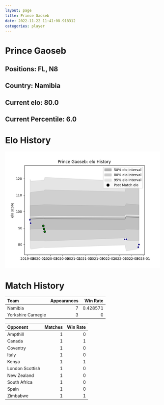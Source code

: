 ```yaml
---  
layout: page  
title: Prince Gaoseb  
date: 2022-11-22 11:41:08.918312  
categories: player  
---
```

# Prince Gaoseb

## Positions: FL, N8

## Country: Namibia

## Current elo: 80.0

## Current Percentile: 6.0

# Elo History


![elo history](history_PrinceGaoseb.png)
# Match History


| Team               |   Appearances |   Win Rate |
|:-------------------|--------------:|-----------:|
| Namibia            |             7 |   0.428571 |
| Yorkshire Carnegie |             3 |   0        |

| Opponent        |   Matches |   Win Rate |
|:----------------|----------:|-----------:|
| Ampthill        |         1 |          0 |
| Canada          |         1 |          1 |
| Coventry        |         1 |          0 |
| Italy           |         1 |          0 |
| Kenya           |         1 |          1 |
| London Scottish |         1 |          0 |
| New Zealand     |         1 |          0 |
| South Africa    |         1 |          0 |
| Spain           |         1 |          0 |
| Zimbabwe        |         1 |          1 |